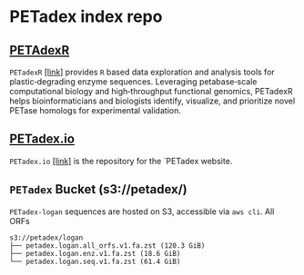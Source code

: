 # PETadex index repo

## [PETAdexR](https://github.com/ababaian/petadexR)
`PETadexR` [[link]](https://github.com/ababaian/petadexR) provides `R` based data exploration and analysis tools for plastic‑degrading enzyme sequences. Leveraging petabase‑scale computational biology and high‑throughput functional genomics, PETadexR helps bioinformaticians and biologists identify, visualize, and prioritize novel PETase homologs for experimental validation.

## [PETadex.io](https://github.com/ababaian/petadex.io/)
`PETadex.io` [[link]](https://github.com/ababaian/petadex.io/) is the repository for the `PETadex website.

## `PETadex` Bucket (s3://petadex/)

`PETadex-logan` sequences are hosted on S3, accessible via `aws cli`. All ORFs

```
s3://petadex/logan
├── petadex.logan.all_orfs.v1.fa.zst (120.3 GiB)
├── petadex.logan.enz.v1.fa.zst (18.6 GiB)
└── petadex.logan.seq.v1.fa.zst (61.4 GiB)
```
